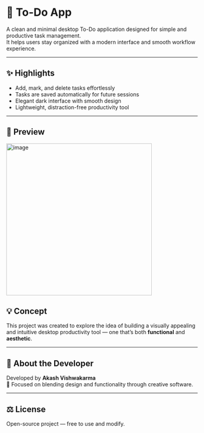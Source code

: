 # 📝 To-Do App

A clean and minimal desktop To-Do application designed for simple and productive task management.  
It helps users stay organized with a modern interface and smooth workflow experience.

---

## ✨ Highlights
- Add, mark, and delete tasks effortlessly  
- Tasks are saved automatically for future sessions  
- Elegant dark interface with smooth design  
- Lightweight, distraction-free productivity tool  

---

## 📸 Preview
<img width="383" height="401" alt="image" src="https://github.com/user-attachments/assets/00dc760d-8f41-4e2d-b71b-a821876feec2" />


## 💡 Concept
This project was created to explore the idea of building a visually appealing and intuitive desktop productivity tool — one that’s both **functional** and **aesthetic**.

---

## 🧠 About the Developer
Developed by **Akash Vishwakarma**  
🎨 Focused on blending design and functionality through creative software.  

---

## ⚖️ License
Open-source project — free to use and modify.
